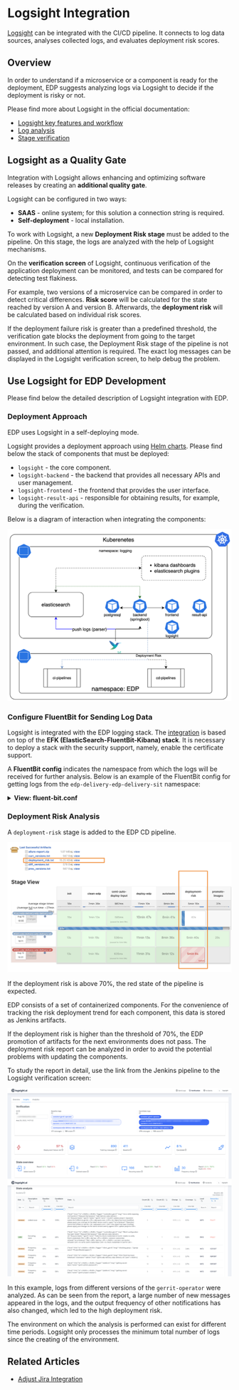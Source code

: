# Logsight Integration

[Logsight](https://logsight.ai/) can be integrated with the CI/CD pipeline. It connects to log data sources, analyses collected logs, and evaluates deployment risk scores.

## Overview

In order to understand if a microservice or a component is ready for the deployment, EDP suggests analyzing logs via Logsight to decide if the deployment is risky or not.

Please find more about Logsight in the official documentation:

* [Logsight key features and workflow](https://docs.logsight.ai/#/?id=key-features)
* [Log analysis](https://docs.logsight.ai/#/auto_logging/overview)
* [Stage verification](https://docs.logsight.ai/#/stage_verification/overview)

## Logsight as a Quality Gate

Integration with Logsight allows enhancing and optimizing software releases by creating an **additional quality gate**.

Logsight can be configured in two ways:

* **SAAS** - online system; for this solution a connection string is required.
* **Self-deployment** - local installation.

To work with Logsight, a new **Deployment Risk stage** must be added to the pipeline. On this stage, the logs are analyzed with the help of Logsight mechanisms.

On the **verification screen** of Logsight, continuous verification of the application deployment can be monitored, and tests can be compared for detecting test flakiness.

For example, two versions of a microservice can be compared in order to detect critical differences. **Risk score** will be calculated for the state reached by version A and version B. Afterwards, the **deployment risk** will be calculated based on individual risk scores.

If the deployment failure risk is greater than a predefined threshold, the verification gate blocks the deployment from going to the target environment. In such case, the Deployment Risk stage of the pipeline is not passed, and additional attention is required. The exact log messages can be displayed in the Logsight verification screen, to help debug the problem.

## Use Logsight for EDP Development

Please find below the detailed description of Logsight integration with EDP.

### Deployment Approach

EDP uses Logsight in a self-deploying mode.

Logsight provides a deployment approach using [Helm charts](https://github.com/aiops/helm-chart-logsight). Please find below the stack of components that must be deployed:

* `logsight` - the core component.
* `logsight-backend` - the backend that provides all necessary APIs and user management.
* `logsight-frontend` - the frontend that provides the user interface.
* `logsight-result-api` - responsible for obtaining results, for example, during the verification.

Below is a diagram of interaction when integrating the components:

  ![Logsight Structure](../assets/operator-guide/logsight-structue.png "Logsight Structure")

### Configure FluentBit for Sending Log Data

Logsight is integrated with the EDP logging stack. The [integration](https://docs.logsight.ai/#/integration/fluentbit) is based on top of the **EFK (ElasticSearch-FluentBit-Kibana) stack**. It is necessary to deploy a stack with the security support, namely, enable the certificate support.

A **FluentBit config** indicates the namespace from which the logs will be received for further analysis. Below is an example of the FluentBit config for getting logs from the `edp-delivery-edp-delivery-sit` namespace:

<details>
<summary><b>View: fluent-bit.conf</b></summary>

```yaml
[INPUT]
    Name              tail
    Tag               kube.sit.*
    Path              /var/log/containers/*edp-delivery-edp-delivery-sit*.log
    Parser            docker
    Mem_Buf_Limit     5MB
    Skip_Long_Lines   Off
    Refresh_Interval  10

[FILTER]
    Name                kubernetes
    Match               kube.sit.*
    Kube_URL            https://kubernetes.default.svc:443
    Kube_CA_File        /var/run/secrets/kubernetes.io/serviceaccount/ca.crt
    Kube_Token_File     /var/run/secrets/kubernetes.io/serviceaccount/token
    Kube_Tag_Prefix     kube.sit.var.log.containers.
    Merge_Log           Off
    K8S-Logging.Parser  On
    K8S-Logging.Exclude On

[FILTER]
    Name nest
    Match kube.sit.*
    Operation lift
    Nested_under kubernetes
    Add_prefix kubernetes.

[FILTER]
    Name modify
    Match kube.sit.*
    Copy kubernetes.container_name tags.container
    Copy log message
    Copy kubernetes.container_image tags.image
    Copy kubernetes.namespace_name tags.namespace

[FILTER]
    Name nest
    Match kube.sit.*
    Operation nest
    Wildcard kubernetes.*
    Nested_under kubernetes
    Remove_prefix kubernetes.

[OUTPUT]
    Name            es
    Match           kube.sit.*
    Host            elasticsearch-master
    Port            9200
    HTTP_User elastic
    HTTP_Passwd *****
    Logstash_Format On
    Logstash_Prefix sit
    Time_Key        @timestamp
    Type            flb_type
    Replace_Dots    On
    Retry_Limit     False

[OUTPUT]
    Match kube.sit.*
    Name  http
    Host logsight-backend
    Port 8080
    http_User logsight@example.com
    http_Passwd *****
    uri /api/v1/logs/singles
    Format json
    json_date_format iso8601
    json_date_key timestamp

```
</details>

### Deployment Risk Analysis

A `deployment-risk` stage is added to the EDP CD pipeline.

![Deployment Risk](../assets/operator-guide/deployment-risk.png "Deployment Risk")

If the deployment risk is above 70%, the red state of the pipeline is expected.

EDP consists of a set of containerized components. For the convenience of tracking the risk deployment trend for each component, this data is stored as Jenkins artifacts.

If the deployment risk is higher than the threshold of 70%, the EDP promotion of artifacts for the next environments does not pass.
The deployment risk report can be analyzed in order to avoid the potential problems with updating the components.

To study the report in detail, use the link from the Jenkins pipeline to the Logsight verification screen:

![Logsight Insights](../assets/operator-guide/logsight-insights-1.png "Logsight Insights")
![Logsight Insights](../assets/operator-guide/logsight-insights-2.png "Logsight Insights")

In this example, logs from different versions of the `gerrit-operator` were analyzed. As can be seen from the report, a large number of new messages appeared in the logs, and the output frequency of other notifications has also changed, which led to the high deployment risk.

The environment on which the analysis is performed can exist for different time periods. Logsight only processes the minimum total number of logs since the creating of the environment.

## Related Articles

* [Adjust Jira Integration](jira-integration.md)
